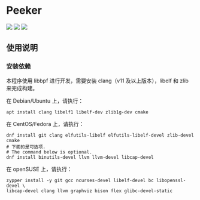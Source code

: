 # Peeker
[![](https://img.shields.io/badge/Author-Xu.Cao-lightgreen)](https://github.com/SteveCurcy) [![](https://img.shields.io/badge/Dependencies-libbpf-blue)](https://github.com/libbpf/libbpf-bootstrap) ![](https://img.shields.io/badge/Version-0.0.0-yellow)

## 使用说明

### 安装依赖

本程序使用 libbpf 进行开发，需要安装 clang（v11 及以上版本），libelf 和 zlib 来完成构建。

在 Debian/Ubuntu 上，请执行：

```shell
apt install clang libelf1 libelf-dev zlib1g-dev cmake
```

在 CentOS/Fedora 上，请执行：

```shell
dnf install git clang elfutils-libelf elfutils-libelf-devel zlib-devel cmake
# 下面的是可选项.
# The command below is optional.
dnf install binutils-devel llvm llvm-devel libcap-devel
```

在 openSUSE 上，请执行：

```shell
zypper install -y git gcc ncurses-devel libelf-devel bc libopenssl-devel \
libcap-devel clang llvm graphviz bison flex glibc-devel-static
```
